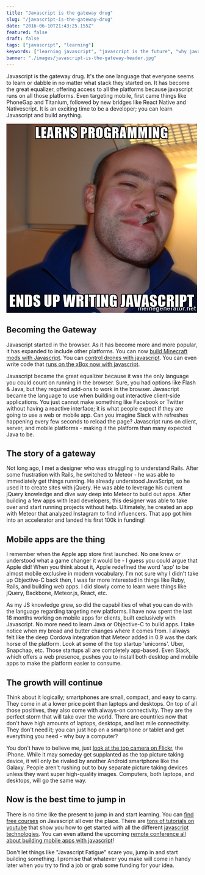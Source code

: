 ```yaml
---
title: "Javascript is the gateway drug"
slug: "/javascript-is-the-gateway-drug"
date: "2016-06-10T21:43:25.155Z"
featured: false
draft: false
tags: ["javascript", "learning"]
keywords: ["learning javascript", "javascript is the future", "why javascript"]
banner: "./images/javascript-is-the-gateway-header.jpg"
---
```


Javascript is the gateway drug. It's the one language that everyone seems to learn or dabble in no matter what stack they started on. It has become the great equalizer, offering access to all the platforms because javascript runs on all those platforms. Even targeting mobile, first came things like PhoneGap and Titanium, followed by new bridges like React Native and Nativescript. It is an exciting time to be a developer; you can learn Javascript and build anything.

![javascript-is-the-gateway-meme](./images/javascript-is-the-gateway-meme.jpg)

## Becoming the Gateway

Javascript started in the browser. As it has become more and more popular, it has expanded to include other platforms. You can now [build Minecraft mods with Javascript](http://scriptcraftjs.org/). You can [control drones with javascript](http://www.nodecopter.com/hack). You can even write code that [runs on the xBox now with javascript](https://blogs.windows.com/buildingapps/2016/04/13/react-native-on-the-universal-windows-platform/).

Javascript became the great equalizer because it was the only language you could count on running in the browser. Sure, you had options like Flash & Java, but they required add-ons to work in the browser. Javascript became the language to use when building out interactive client-side applications. You just cannot make something like Facebook or Twitter without having a reactive interface; it is what people expect if they are going to use a web or mobile app. Can you imagine Slack with refreshes happening every few seconds to reload the page? Javascript runs on client, server, and mobile platforms - making it the platform than many expected Java to be.

## The story of a gateway

Not long ago, I met a designer who was struggling to understand Rails. After some frustration with Rails, he switched to Meteor - he was able to immediately get things running. He already understood JavaScript, so he used it to create sites with jQuery. He was able to leverage his current jQuery knowledge and dive way deep into Meteor to build out apps. After building a few apps with lead developers, this designer was able to take over and start running projects without help. Ultimately, he created an app with Meteor that analyzed Instagram to find influencers. That app got him into an accelerator and landed his first 100k in funding!

## Mobile apps are the thing

I remember when the Apple app store first launched. No one knew or understood what a game changer it would be - I guess you could argue that Apple did! When you think about it, Apple redefined the word 'app' to be almost mobile exclusive in modern vocabulary. I'm not sure why I didn't take up Objective-C back then, I was far more interested in things like Ruby, Rails, and building web apps. I did slowly come to learn were things like jQuery, Backbone, Meteor.js, React, etc.

As my JS knowledge grew, so did the capabilities of what you can do with the language regarding targeting new platforms. I have now spent the last 18 months working on mobile apps for clients, built exclusively with Javascript. No more need to learn Java or Objective-C to build apps. I take notice when my bread and butter changes where it comes from. I always felt like the deep Cordova integration that Meteor added in 0.9 was the dark horse of the platform. Look at some of the top startup 'unicorns'. Uber, Snapchap, etc. Those startups all are completely app-based. Even Slack, which offers a web presence, pushes you to install both desktop and mobile apps to make the platform easier to consume.

## The growth will continue

Think about it logically; smartphones are small, compact, and easy to carry. They come in at a lower price point than laptops and desktops. On top of all those positives, they also come with always-on connectivity. They are the perfect storm that will take over the world. There are countries now that don't have high amounts of laptops, desktops, and last mile connectivity. They don't need it; you can just hop on a smartphone or tablet and get everything you need - why buy a computer? 

You don't have to believe me, just [look at the top camera on Flickr](https://www.google.com/search?q=top+camera+on+flickr), the iPhone. While it may someday get supplanted as the top picture taking device, it will only be rivaled by another Android smartphone like the Galaxy. People aren't rushing out to buy separate picture taking devices unless they want super high-quality images. Computers, both laptops, and desktops, will go the same way.

## Now is the best time to jump in

There is no time like the present to jump in and start learning. You can [find free courses](https://www.codecademy.com/learn/javascript) on Javascript all over the place. There are [tons of tutorials on youtube](https://www.youtube.com/results?search_query=learn+javascript) that show you how to get started with all the different [javascript technologies](https://www.youtube.com/playlist?list=PLtujUkEY1JlppEZrQky2cx0_DL5c0nou0). You can even attend the upcoming [remote conference all about building mobile apps with javascript](http://conf.crater.io/)!

Don't let things like "Javascript Fatigue" scare you, jump in and start building something. I promise that whatever you make will come in handy later when you try to find a job or grab some funding for your idea.
